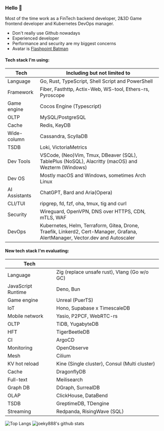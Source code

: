 ### Hello 👋

Most of the time work as a FinTech backend developer, 2&3D Game frontend developer and Kubernetes DevOps manager.

* Don't really use Github nowadays
* Experienced developer
* Performance and security are my biggest concerns
* Avatar is [Flashpoint Batman](https://vsbattles.fandom.com/wiki/Batman_(Thomas_Wayne))

#### Tech stack I'm using:

| Tech          | Including but not limited to                                                                                                 |
| ------------- | ---------------------------------------------------------------------------------------------------------------------------- |
| Language      | Go, Rust, TypeScript, Shell Script and PowerShell                                                                            |
| Framework     | Fiber, Fasthttp, Actix-Web, WS-tool, Ethers-rs, Pyroscope                                                                    |
| Game engine   | Cocos Engine (Typescript)                                                                                                    |
| OLTP          | MySQL/PostgreSQL                                                                                                             |
| Cache         | Redis, KeyDB                                                                                                                 |
| Wide-column   | Cassandra, ScyllaDB                                                                                                          |
| TSDB          | Loki, VictoriaMetrics                                                                                                        |
| Dev Tools     | VSCode, (Neo)Vim, Tmux, DBeaver (SQL), TablePlus (NoSQL), Alacritty (macOS) and Wezterm (Windows)                            |
| Dev OS        | Mostly macOS and Windows, sometimes Arch Linux                                                                               |
| AI Assistants | ChatGPT, Bard and Aria(Opera)                                                                                                |
| CLI/TUI       | ripgrep, fd, fzf, oha, tmux, tig and curl                                                                                    |
| Security      | Wireguard, OpenVPN, DNS over HTTPS, CDN, mTLS, WAF                                                                           |
| DevOps        | Kubernetes, Helm, Terraform, Gitea, Drone, Traefik, Linkerd2, Cert-Manager, Grafana, AlertManager, Vector.dev and Autoscaler |

#### New tech stack I'm evaluating:

| Tech               |                                               |
| ------------------ | --------------------------------------------- |
| Language           | Zig (replace unsafe rust), Vlang (Go w/o GC)  |
| JavaScript Runtime | Deno, Bun                                     |
| Game engine        | Unreal (PuerTS)                               |
| IoT                | Hono, Supabase x TimescaleDB                  |
| Mobile network     | Yasio, P2PCF, WebRTC-rs                       |
| OLTP               | TiDB, YugabyteDB                              |
| HFT                | TigerBeetleDB                                 |
| CI                 | ArgoCD                                        |
| Monitoring         | OpenObserve                                   |
| Mesh               | Cilium                                        |
| KV hot reload      | Kine (Single cluster), Consul (Multi cluster) |
| Cache              | DragonflyDB                                   |
| Full-text          | Meilisearch                                   |
| Graph DB           | DGraph, SurrealDB                             |
| OLAP               | ClickHouse, DataBend                          |
| TSDB               | GreptimeDB, TDengine                          |
| Streaming          | Redpanda, RisingWave (SQL)                    |

![Top Langs](https://github-readme-stats.vercel.app/api/top-langs/?username=joeky888&hide=html&theme=dark)
![joeky888's github stats](https://github-readme-stats.vercel.app/api?username=joeky888&show_icons=true&count_private=true&line_height=40&theme=synthwave)
